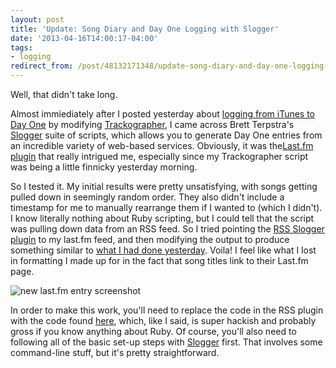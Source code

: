 ```yaml
---
layout: post 
title: 'Update: Song Diary and Day One Logging with Slogger' 
date: '2013-04-16T14:00:17-04:00' 
tags: 
- logging 
redirect_from: /post/48132171348/update-song-diary-and-day-one-logging-with-slogger/
---
```


Well, that didn't take long.

Almost immiediately after I posted yesterday about [logging from iTunes to Day One](/post/48046602590/song-diary-log-itunes-tracks-to-day-one) by modifying [Trackographer](http://dougscripts.com/itunes/scripts/ss.php?sp=trackographer), I came across Brett Terpstra's [Slogger](https://github.com/ttscoff/Slogger) suite of scripts, which allows you to generate Day One entries from an incredible variety of web-based services. Obviously, it was the[Last.fm plugin](https://github.com/ttscoff/Slogger/blob/master/plugins/lastfmlogger.rb) that really intrigued me, especially since my Trackographer script was being a little finnicky yesterday morning.

So I tested it. My initial results were pretty unsatisfying, with songs getting pulled down in seemingly random order. They also didn't include a timestamp for me to manually rearrange them if I wanted to (which I didn't). I know literally nothing about Ruby scripting, but I could tell that the script was pulling down data from an RSS feed. So I tried pointing the [RSS Slogger plugin](https://github.com/ttscoff/Slogger/blob/master/pluginssslogger.rb) to my last.fm feed, and then modifying the output to produce something similar to [what I had done yesterday](http://d.pr/uZzZ). Voila! I feel like what I lost in formatting I made up for in the fact that song titles link to their Last.fm page.

![new last.fm entry screenshot](http://d.pr/vAtA+)

In order to make this work, you'll need to replace the code in the RSS plugin with the code found [here](http://d.pr/E0dd), which, like I said, is super hackish and probably gross if you know anything about Ruby. Of course, you'll also need to following all of the basic set-up steps with [Slogger](https://github.com/ttscoff/Slogger/blob/masterEADME.md) first. That involves some command-line stuff, but it's pretty straightforward.
